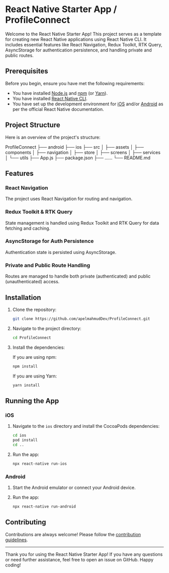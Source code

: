 # React Native Starter App / ProfileConnect

Welcome to the React Native Starter App! This project serves as a template for creating new React Native applications using React Native CLI. It includes essential features like React Navigation, Redux Toolkit, RTK Query, AsyncStorage for authentication persistence, and handling private and public routes.

## Prerequisites

Before you begin, ensure you have met the following requirements:

- You have installed [Node.js](https://nodejs.org/) and [npm](https://www.npmjs.com/) (or [Yarn](https://yarnpkg.com/)).
- You have installed [React Native CLI](https://reactnative.dev/docs/environment-setup).
- You have set up the development environment for [iOS](https://reactnative.dev/docs/environment-setup#ios-development-environment) and/or [Android](https://reactnative.dev/docs/environment-setup#android-development-environment) as per the official React Native documentation.

## Project Structure

Here is an overview of the project's structure:

ProfileConnect
├── android
├── ios
├── src
│ ├── assets
│ ├── components
│ ├── navigation
│ ├── store
│ ├── screens
│ ├── services
│ └── utils
├── App.js
├── package.json
├── ......
└── README.md

## Features

### React Navigation

The project uses React Navigation for routing and navigation.

### Redux Toolkit & RTK Query

State management is handled using Redux Toolkit and RTK Query for data fetching and caching.

### AsyncStorage for Auth Persistence

Authentication state is persisted using AsyncStorage.

### Private and Public Route Handling

Routes are managed to handle both private (authenticated) and public (unauthenticated) access.

## Installation

1. Clone the repository:

   ```bash
   git clone https://github.com/apelmahmudDev/ProfileConnect.git
   ```

2. Navigate to the project directory:

   ```bash
   cd ProfileConnect
   ```

3. Install the dependencies:

   If you are using npm:

   ```bash
   npm install
   ```

   If you are using Yarn:

   ```bash
   yarn install
   ```

## Running the App

### iOS

1. Navigate to the `ios` directory and install the CocoaPods dependencies:

   ```bash
   cd ios
   pod install
   cd ..
   ```

2. Run the app:

   ```bash
   npx react-native run-ios
   ```

### Android

1. Start the Android emulator or connect your Android device.

2. Run the app:

   ```bash
   npx react-native run-android
   ```

## Contributing

Contributions are always welcome! Please follow the [contribution guidelines](CONTRIBUTING.md).

---

Thank you for using the React Native Starter App! If you have any questions or need further assistance, feel free to open an issue on GitHub. Happy coding!

